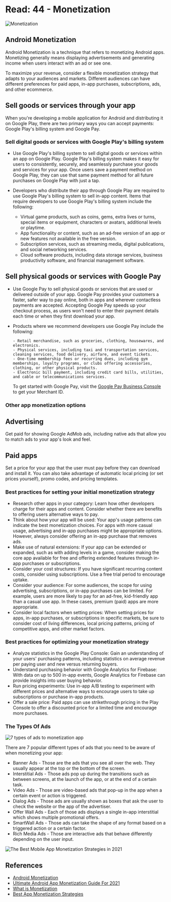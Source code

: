 # Read: 44 - Monetization

![Monetization](https://labinator.com/wp-content/uploads/2019/04/Android-App-Monetization-Models.png)

## Android Monetization

Android Monetization is a technique that refers to monetizing Android apps. Monetizing generally means displaying advertisements and generating income when users interact with an ad or see one.

To maximize your revenue, consider a flexible monetization strategy that adapts to your audiences and markets. Different audiences can have different preferences for paid apps, in-app purchases, subscriptions, ads, and other ecommerce.

## Sell goods or services through your app

When you're developing a mobile application for Android and distributing it on Google Play, there are two primary ways you can accept payments: Google Play's billing system and Google Pay.

### Sell digital goods or services with Google Play's billing system

- Use Google Play's billing system to sell digital goods or services within an app on Google Play. Google Play's billing system makes it easy for users to consistently, securely, and seamlessly purchase your goods and services for your app. Once users save a payment method on Google Play, they can use that same payment method for all future purchases on Google Play with just a tap.

- Developers who distribute their app through Google Play are required to use Google Play's billing system to sell in-app content. Items that require developers to use Google Play's billing system include the following:

  - Virtual game products, such as coins, gems, extra lives or turns, special items or equipment, characters or avatars, additional levels or playtime.
  - App functionality or content, such as an ad-free version of an app or new features not available in the free version.
  - Subscription services, such as streaming media, digital publications, and social networking services.
  - Cloud software products, including data storage services, business productivity software, and financial management software.

## Sell physical goods or services with Google Pay

- Use Google Pay to sell physical goods or services that are used or delivered outside of your app. Google Pay provides your customers a faster, safer way to pay online, both in apps and wherever contactless payments are accepted. Accepting Google Pay speeds up your checkout process, as users won't need to enter their payment details each time or when they first download your app.

- Products where we recommend developers use Google Pay include the following:

      - Retail merchandise, such as groceries, clothing, housewares, and electronics.
      - Physical services, including taxi and transportation services, cleaning services, food delivery, airfare, and event tickets.
      - One-time membership fees or recurring dues, including gym memberships, loyalty programs, or clubs offering accessories, clothing, or other physical products.
      - Electronic bill payment, including credit card bills, utilities, and cable or telecommunications services.

  To get started with Google Pay, visit the [Google Pay Business Console](https://goo.gle/pay-console) to get your Merchant ID.

### Other app monetization options

## Advertising

Get paid for showing Google AdMob ads, including native ads that allow you to match ads to your app's look and feel.

## Paid apps

Set a price for your app that the user must pay before they can download and install it. You can also take advantage of automatic local pricing (or set prices yourself), promo codes, and pricing templates.

### Best practices for setting your initial monetization strategy

- Research other apps in your category: Learn how other developers charge for their apps and content. Consider whether there are benefits to offering users alternative ways to pay.
- Think about how your app will be used: Your app's usage patterns can indicate the best monetization choices. For apps with more casual usage, advertising and in-app purchases might be appropriate options. However, always consider offering an in-app purchase that removes ads.
- Make use of natural extensions: If your app can be extended or expanded, such as with adding levels in a game, consider making the core app available for free and offering extended features through in-app purchases or subscriptions.
- Consider your cost structures: If you have significant recurring content costs, consider using subscriptions. Use a free trial period to encourage uptake.
- Consider your audience: For some audiences, the scope for using advertising, subscriptions, or in-app purchases can be limited. For example, users are more likely to pay for an ad-free, kid-friendly app than a casual use app. In these cases, premium (paid) apps are more appropriate.
- Consider local factors when setting prices: When setting prices for apps, in-app purchases, or subscriptions in specific markets, be sure to consider cost of living differences, local pricing patterns, pricing of competitive apps, and other market factors.

### Best practices for optimizing your monetization strategy

- Analyze statistics in the Google Play Console: Gain an understanding of your users' purchasing patterns, including statistics on average revenue per paying user and new versus returning buyers.
- Understand purchasing behavior with Google Analytics for Firebase: With data on up to 500 in-app events, Google Analytics for Firebase can provide insights into user buying behavior.
- Run pricing experiments: Use in-app A/B testing to experiment with different prices and alternative ways to encourage users to take up subscriptions or purchase in-app products.
- Offer a sale price: Paid apps can use strikethrough pricing in the Play Console to offer a discounted price for a limited time and encourage more purchases.

### The Types Of Ads

![7 types of ads to monetization app](https://www.fugenx.com/wp-content/uploads/2019/03/Top-7-Monetization-Models-that-help-in-Mobile-App-Profitability.jpg)

There are 7 popular different types of ads that you need to be aware of when monetizing your app:

- Banner Ads - Those are the ads that you see all over the web. They usually appear at the top or the bottom of the screen.
- Interstitial Ads - Those ads pop up during the transitions such as between screens, at the launch of the app, or at the end of a certain task.
- Video Ads - Those are video-based ads that pop-up in the app when a certain event or action is triggered.
- Dialog Ads - Those ads are usually shown as boxes that ask the user to check the website or the app of the advertiser.
- Offer Wall Ads - Each of those ads displays a single in-app interstitial which shows multiple promotional offers.
- SmartWall Ads - Those ads can take the shape of any format based on a triggered action or a certain factor.
- Rich Media Ads - Those are interactive ads that behave differently depending on the user input.

![The Best Mobile App Monetization Strategies in 2021](https://www.fugenx.com/wp-content/uploads/2021/11/mobile-app-monetization.jpg)

## References

- [Android Monetization](https://developer.android.com/distribute/best-practices/earn/monetization-options)
- [Ultimate Android App Monetization Guide For 2021](https://labinator.com/android-app-monetization-guide/)
- [What is Monetization](https://thetechhacker.com/2020/06/04/android-monetization-can-make-you-rich/#:~:text=Android%20Monetization%20is%20a%20technique%20that%20refers%20to,you%20are%20mistaken.%20It%E2%80%99s%20more%20about%20SDK%20Monetization.)
- [Best App Monetization Strategies](https://www.fugenx.com/best-app-monetization-strategies-to-generate-revenues-from-your-mobile-app/)

